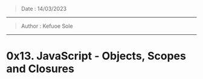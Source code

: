 > Date : 14/03/2023
------------------------------------------
> Author : Kefuoe Sole
------------------------------------------
# 0x13. JavaScript - Objects, Scopes and Closures